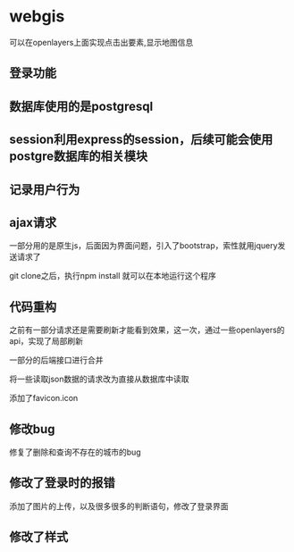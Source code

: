 # webgis
可以在openlayers上面实现点击出要素,显示地图信息
## 登录功能
## 数据库使用的是postgresql
## session利用express的session，后续可能会使用postgre数据库的相关模块
## 记录用户行为
## ajax请求


一部分用的是原生js，后面因为界面问题，引入了bootstrap，索性就用jquery发送请求了

git clone之后，执行npm install 就可以在本地运行这个程序


## 代码重构
之前有一部分请求还是需要刷新才能看到效果，这一次，通过一些openlayers的api，实现了局部刷新

一部分的后端接口进行合并

将一些读取json数据的请求改为直接从数据库中读取

添加了favicon.icon

## 修改bug

修复了删除和查询不存在的城市的bug

## 修改了登录时的报错

添加了图片的上传，以及很多很多的判断语句，修改了登录界面

## 修改了样式

